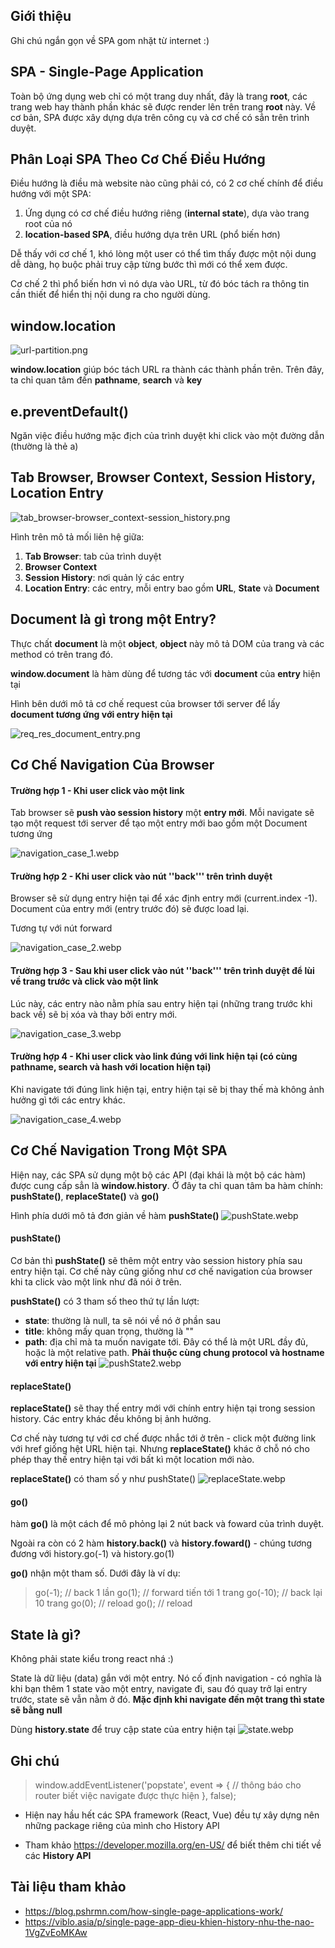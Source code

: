## Giới thiệu
Ghi chú ngắn gọn về SPA gom nhặt từ internet :)

## SPA - Single-Page Application
Toàn bộ ứng dụng web chỉ có một trang duy nhất, đây là trang **root**, các trang web hay thành phần khác sẽ được render lên trên trang **root** này. Về cơ bản, SPA được xây dựng dựa trên công cụ và cơ chế có sẳn trên trình duyệt.

## Phân Loại SPA Theo Cơ Chế Điều Hướng
Điều hướng là điều mà website nào cũng phải có, có 2 cơ chế chính để điều hướng với một SPA:
1. Ứng dụng có cơ chế điều hướng riêng (**internal state**), dựa vào trang root của nó
2. **location-based SPA**, điều hướng dựa trên URL (phổ biến hơn)

Dễ thấy với cơ chế 1, khó lòng một user có thể tìm thấy được một nội dung dễ dàng, họ buộc phải truy cập từng bước thì mới có thể xem được.

Cơ chế 2 thì phổ biến hơn vì nó dựa vào URL, từ đó bóc tách ra thông tin cần thiết để hiển thị nội dung ra cho người dùng.

## window.location
![url-partition.png](./img/url-partition_update.png)

**window.location** giúp bóc tách URL ra thành các thành phần trên. Trên đây, ta chỉ quan tâm đến **pathname**, **search** và **key**

## e.preventDefault()
Ngăn việc điều hướng mặc địch của trình duyệt khi click vào một đường dẫn (thường là thẻ a)

## Tab Browser, Browser Context, Session History, Location Entry
![tab_browser-browser_context-session_history.png](./img/tab_browser-browser_context-session_history.png)

Hình trên mô tả mối liên hệ giữa:
1. **Tab Browser**: tab của trình duyệt
2. **Browser Context**
3. **Session History**: nơi quản lý các entry
4. **Location Entry**: các entry, mỗi entry bao gồm **URL**, **State** và **Document** 

## Document là gì trong một Entry?

Thực chất **document** là một **object**, **object** này mô tả DOM của trang và các method có trên trang đó.

**window.document** là hàm dùng để tương tác với **document** của **entry** hiện tại

Hình bên dưới mô tả cơ chế request của browser tới server để lấy **document tương ứng với entry hiện tại**

![req_res_document_entry.png](./img/req_res_document_entry_update.png)

## Cơ Chế Navigation Của Browser

#### Trường hợp 1 - Khi user click vào một link
Tab browser sẽ **push vào session history** một **entry mới**. Mỗi navigate sẽ tạo một request tới server để tạo một entry mới bao gồm một Document tương ứng

![navigation_case_1.webp](./img/navigation_case_1.webp)

#### Trường hợp 2 - Khi user click vào nút ''back''' trên trình duyệt
Browser sẽ sử dụng entry hiện tại để xác định entry mới (current.index -1). Document của entry mới (entry trước đó) sẽ được load lại.

Tương tự với nút forward

![navigation_case_2.webp](./img/navigation_case_2.webp)

#### Trường hợp 3 - Sau khi user click vào nút ''back''' trên trình duyệt để lùi về trang trước và click vào một link
Lúc này, các entry nào nằm phía sau entry hiện tại (những trang trước khi back về) sẽ bị xóa và thay bởi entry mới.

![navigation_case_3.webp](./img/navigation_case_3.webp)

#### Trường hợp 4 - Khi user click vào link đúng với link hiện tại (có cùng pathname, search và hash với location hiện tại)
Khi navigate tới đúng link hiện tại, entry hiện tại sẽ bị thay thế mà không ảnh hưởng gì tới các entry khác.

![navigation_case_4.webp](./img/navigation_case_4.webp)

## Cơ Chế Navigation Trong Một SPA
Hiện nay, các SPA sử dụng một bộ các API (đại khái là một bộ các hàm) được cung cấp sẳn là **window.history**. Ở đây ta chỉ quan tâm ba hàm chính: **pushState()**, **replaceState()** và **go()**

Hình phía dưới mô tả đơn giản về hàm **pushState()**
![pushState.webp](./img/pushState.webp)

#### pushState()
Cơ bản thì **pushState()** sẽ thêm một entry vào session history phía sau entry hiện tại. Cơ chế này cũng giống như cơ chế navigation của browser khi ta click vào một link như đã nói ở trên.

**pushState()** có 3 tham số theo thứ tự lần lượt:
- **state**: thường là null, ta sẽ nói về nó ở phần sau
- **title**: không mấy quan trọng, thường là ""
- **path**: địa chỉ mà ta muốn navigate tới. Đây có thể là một URL đầy đủ, hoặc là một relative path. **Phải thuộc cùng chung protocol và hostname với entry hiện tại**
![pushState2.webp](./img/pushState2.webp)

#### replaceState()
**replaceState()** sẽ thay thế entry mới với chính entry hiện tại trong session history. Các entry khác đều không bị ảnh hưởng. 

Cơ chế này tương tự với cơ chế được nhắc tới ở trên - click một đường link với href giống hệt URL hiện tại. Nhưng **replaceState()** khác ở chỗ nó cho phép thay thế entry hiện tại với bất kì một location mới nào.

**replaceState()** có tham số y như pushState()
![replaceState.webp](./img/replaceState.webp)


#### go()
hàm **go()** là một cách để mô phỏng lại 2 nút back và foward của trình duyệt.

Ngoài ra còn có 2 hàm **history.back()** và **history.foward()** - chúng tương đương với history.go(-1) và history.go(1)

**go()** nhận một tham số. Dưới đây là ví dụ: 
>go(-1); // back 1 lần
go(1); // forward tiến tới 1 trang
go(-10); // back lại 10 trang
go(0); // reload
go(); // reload
 
## State là gì?
Không phải state kiểu trong react nhá :)

State là dữ liệu (data) gắn với một entry. Nó cố định navigation - có nghĩa là khi bạn thêm 1 state vào một entry, navigate đi, sau đó quay trở lại entry trước, state sẽ vẫn nằm ở đó. **Mặc định khi navigate đến một trang thì state sẽ bằng null**

Dùng **history.state** để truy cập state của entry hiện tại
![state.webp](./img/state.webp)

## Ghi chú
>window.addEventListener('popstate', event => {
  // thông báo cho router biết việc navigate được thực hiện
}, false);

- Hiện nay hầu hết các SPA framework (React, Vue) đều tự xây dựng nên những package riêng của mình cho History API

- Tham khảo https://developer.mozilla.org/en-US/ để biết thêm chi tiết về các **History API**

## Tài liệu tham khảo
- https://blog.pshrmn.com/how-single-page-applications-work/
- https://viblo.asia/p/single-page-app-dieu-khien-history-nhu-the-nao-1VgZvEoMKAw
